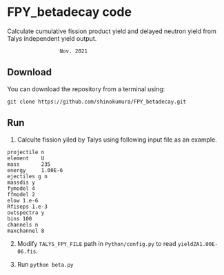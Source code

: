 # FPY_betadecay code
Calculate cumulative fission product yield and delayed neutron yield from Talys independent yield output.

                     Nov. 2021
## Download
You can download the repository from a terminal using:

```
git clone https://github.com/shinokumura/FPY_betadecay.git
```

## Run
1. Calculte fission yiled by Talys using following input file as an example.

```
projectile n
element    U
mass       235
energy     1.00E-6
ejectiles g n
massdis y
fymodel 4
ffmodel 2
elow 1.e-6
Rfiseps 1.e-3
outspectra y
bins 100
channels n
maxchannel 8
```

2. Modify ``TALYS_FPY_FILE`` path in ``Python/config.py`` to read ``yieldZA1.00E-06.fis``.

3. Run ``python beta.py``
